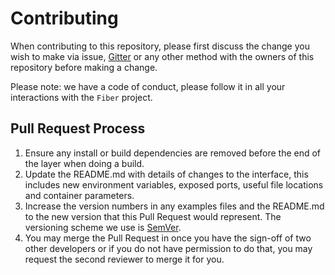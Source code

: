 # Contributing

When contributing to this repository, please first discuss the change you wish to make via issue, [Gitter](https://gitter.im/gofiber/community) or any other method with the owners of this repository before making a change.

Please note: we have a code of conduct, please follow it in all your interactions with the `Fiber` project.

## Pull Request Process

1. Ensure any install or build dependencies are removed before the end of the layer when doing a build.
2. Update the README.md with details of changes to the interface, this includes new environment variables, exposed ports, useful file locations and container parameters.
3. Increase the version numbers in any examples files and the README.md to the new version that this Pull Request would represent. The versioning scheme we use is [SemVer](http://semver.org/).
4. You may merge the Pull Request in once you have the sign-off of two other developers or if you do not have permission to do that, you may request the second reviewer to merge it for you.
